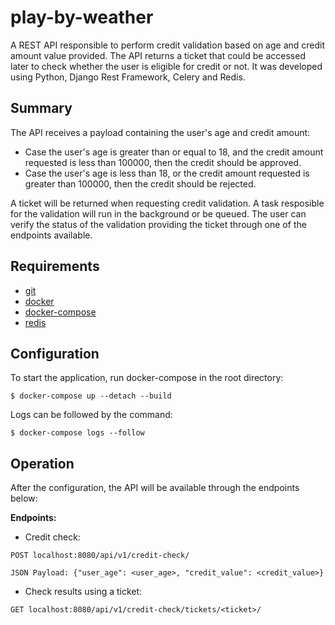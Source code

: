 # play-by-weather

A REST API responsible to perform credit validation based on age and credit amount value provided. The API returns a ticket that could be accessed later to check whether the user is eligible for credit or not. It was developed using Python, Django Rest Framework, Celery and Redis.

## Summary

The API receives a payload containing the user's age and credit amount:
- Case the user's age is greater than or equal to 18, and the credit amount requested is less than 100000, then the credit should be approved.
- Case the user's age is less than 18, or the credit amount requested is greater than 100000, then the credit should be rejected.

A ticket will be returned when requesting credit validation. A task resposible for the validation will run in the background or be queued. The user can verify the status of the validation providing the ticket through one of the endpoints available.

## Requirements

 - [git](https://git-scm.com/)
 - [docker](https://docs.docker.com/)
 - [docker-compose](https://docs.docker.com/compose/)
 - [redis](https://redis.io/)

## Configuration
To start the application, run docker-compose in the root directory:
```
$ docker-compose up --detach --build
```
Logs can be followed by the command:  
```
$ docker-compose logs --follow
```
## Operation
After the configuration, the API will be available through the endpoints below:

**Endpoints:**

 - Credit check:
```
POST localhost:8080/api/v1/credit-check/

JSON Payload: {"user_age": <user_age>, "credit_value": <credit_value>}
```
 - Check results using a ticket:
``` 
GET localhost:8080/api/v1/credit-check/tickets/<ticket>/
```

